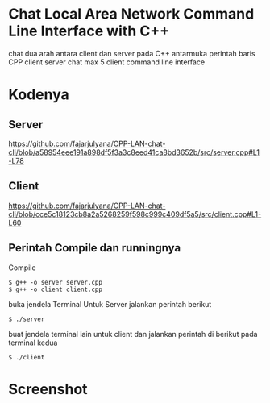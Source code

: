 # Chat Local Area Network Command Line Interface with C++
chat dua arah antara client dan server pada C++ antarmuka perintah baris
CPP client server chat max 5 client command line interface
# Kodenya
## Server
https://github.com/fajarjulyana/CPP-LAN-chat-cli/blob/a58954eee191a898df5f3a3c8eed41ca8bd3652b/src/server.cpp#L1-L78
## Client
https://github.com/fajarjulyana/CPP-LAN-chat-cli/blob/cce5c18123cb8a2a5268259f598c999c409df5a5/src/client.cpp#L1-L60
## Perintah Compile dan runningnya
Compile
```
$ g++ -o server server.cpp
$ g++ -o client client.cpp
```
buka jendela Terminal Untuk Server jalankan perintah berikut
```
$ ./server
```
buat jendela terminal lain untuk client dan jalankan perintah di berikut pada terminal kedua
```
$ ./client
```

# Screenshot

